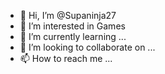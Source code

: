 - 👋 Hi, I’m @Supaninja27
- 👀 I’m interested in Games
- 🌱 I’m currently learning ...
- 💞️ I’m looking to collaborate on ...
- 📫 How to reach me ...

<!---
Supaninja27/Supaninja27 is a ✨ special ✨ repository because its `README.md` (this file) appears on your GitHub profile.
You can click the Preview link to take a look at your changes.
--->
